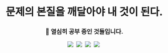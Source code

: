 ### <h1 align='center'> 문제의 본질을 깨달아야 내 것이 된다.</h1>

<!--
**Sabsiru/Sabsiru** is a ✨ _special_ ✨ repository because its `README.md` (this file) appears on your GitHub profile.

Here are some ideas to get you started:

- 🔭 I’m currently working on ...
- 🌱 I’m currently learning ...
- 👯 I’m looking to collaborate on ...
- 🤔 I’m looking for help with ...
- 💬 Ask me about ...
- 📫 How to reach me: ...
- 😄 Pronouns: ...
- ⚡ Fun fact: ...
-->
<h3 align='center'>🌱 열심히 공부 중인 것들입니다. </h3>
<p align='center'>
<img src="https://img.shields.io/badge/Java-4b4b77?style=flat-square&logo=Java&logoColor=white"/></a>&nbsp
<img src="https://img.shields.io/badge/JavaScript-f7df1e?style=flat-square&logo=JavaScript&logoColor=white"/></a>&nbsp
<img src="https://img.shields.io/badge/Spring-6DB33f?style=flat-square&logo=Spring&logoColor=white"/></a>&nbsp
<img src="https://img.shields.io/badge/Oracle-f80000?style=flat-square&logo=Oracle&logoColor=white"/></a>&nbsp
</p>

<div align='center'>
  


</div>

